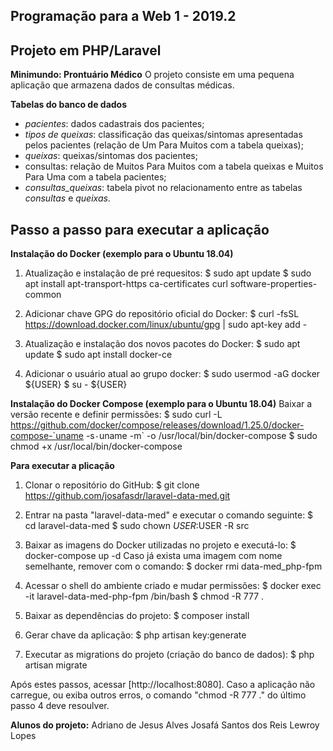 ## Programação para a Web 1 - 2019.2

## Projeto em PHP/Laravel

**Minimundo: Prontuário Médico**
O projeto consiste em uma pequena aplicação que armazena dados de consultas médicas.

**Tabelas do banco de dados**
- *pacientes*: dados cadastrais dos pacientes;
- *tipos de queixas*: classificação das queixas/sintomas apresentadas pelos pacientes (relação de Um Para Muitos com a tabela queixas);
- *queixas*: queixas/sintomas dos pacientes;
- consultas: relação de Muitos Para Muitos com a tabela queixas e Muitos Para Uma com a tabela pacientes;
- *consultas_queixas*: tabela pivot no relacionamento entre as tabelas *consultas* e *queixas*.


## Passo a passo para executar a aplicação

**Instalação do Docker (exemplo para o Ubuntu 18.04)**
1. Atualização e instalação de pré requesitos:
$ sudo apt update
$ sudo apt install apt-transport-https ca-certificates curl software-properties-common

2. Adicionar chave GPG do repositório oficial do Docker:
$ curl -fsSL https://download.docker.com/linux/ubuntu/gpg | sudo apt-key add -

3. Atualização e instalação dos novos pacotes do Docker:
$ sudo apt update
$ sudo apt install docker-ce

4. Adicionar o usuário atual ao grupo docker:
$ sudo usermod -aG docker ${USER}
$ su - ${USER}

**Instalação do Docker Compose (exemplo para o Ubuntu 18.04)**
Baixar a versão recente e definir permissões:
$ sudo curl -L https://github.com/docker/compose/releases/download/1.25.0/docker-compose-`uname -s`-`uname -m` -o /usr/local/bin/docker-compose
$ sudo chmod +x /usr/local/bin/docker-compose

**Para executar a plicação**
1. Clonar o repositório do GitHub:
$ git clone https://github.com/josafasdr/laravel-data-med.git

2. Entrar na pasta "laravel-data-med" e executar o comando seguinte:
$ cd laravel-data-med
$ sudo chown $USER:$USER -R src

3. Baixar as imagens do Docker utilizadas no projeto e executá-lo:
$ docker-compose up -d
Caso já exista uma imagem com nome semelhante, remover com o comando:
$ docker rmi data-med_php-fpm

4. Acessar o shell do ambiente criado e mudar permissões:
$ docker exec -it laravel-data-med-php-fpm /bin/bash
$ chmod -R 777 .

5. Baixar as dependências do projeto:
$ composer install

6. Gerar chave da aplicação:
$ php artisan key:generate

7. Executar as migrations do projeto (criação do banco de dados):
$ php artisan migrate

Após estes passos, acessar [http://localhost:8080].
Caso a aplicação não carregue, ou exiba outros erros, o comando "chmod -R 777 ." do último passo 4 deve resoulver.

**Alunos do projeto:**
Adriano de Jesus Alves
Josafá Santos dos Reis
Lewroy Lopes
